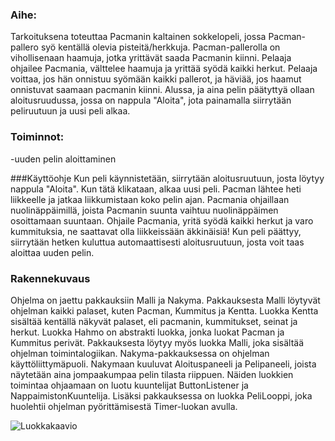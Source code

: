 ### Aihe:
Tarkoituksena toteuttaa Pacmanin kaltainen sokkelopeli, jossa Pacman-pallero syö kentällä olevia pisteitä/herkkuja. Pacman-pallerolla on vihollisenaan haamuja, jotka yrittävät saada Pacmanin kiinni. Pelaaja ohjailee Pacmania, välttelee haamuja ja yrittää syödä kaikki herkut. Pelaaja voittaa, jos hän onnistuu syömään kaikki pallerot, ja häviää, jos haamut onnistuvat saamaan pacmanin kiinni. Alussa, ja aina pelin päätyttyä ollaan aloitusruudussa, jossa on nappula "Aloita", jota painamalla siirrytään peliruutuun ja uusi peli alkaa.

### Toiminnot:
-uuden pelin aloittaminen

###Käyttöohje
Kun peli käynnistetään, siirrytään aloitusruutuun, josta löytyy nappula "Aloita". Kun tätä klikataan, alkaa uusi peli. Pacman lähtee heti liikkeelle ja jatkaa liikkumistaan koko pelin ajan. Pacmania ohjaillaan nuolinäppäimillä, joista Pacmanin suunta vaihtuu nuolinäppäimen osoittamaan suuntaan. Ohjaile Pacmania, yritä syödä kaikki herkut ja varo kummituksia, ne saattavat olla liikkeissään äkkinäisiä! Kun peli päättyy, siirrytään hetken kuluttua automaattisesti aloitusruutuun, josta voit taas aloittaa uuden pelin.

### Rakennekuvaus
Ohjelma on jaettu pakkauksiin Malli ja Nakyma. Pakkauksesta Malli löytyvät ohjelman kaikki palaset, kuten Pacman, Kummitus ja Kentta. Luokka Kentta sisältää kentällä näkyvät palaset, eli pacmanin, kummitukset, seinat ja herkut. Luokka Hahmo on abstrakti luokka, jonka luokat Pacman ja Kummitus perivät. Pakkauksesta löytyy myös luokka Malli, joka sisältää ohjelman toimintalogiikan.
Nakyma-pakkauksessa on ohjelman käyttöliittymäpuoli. Nakymaan kuuluvat Aloituspaneeli ja Pelipaneeli, joista näytetään aina jompaakumpaa pelin tilasta riippuen. Näiden luokkien toimintaa ohjaamaan on luotu kuuntelijat ButtonListener ja NappaimistonKuuntelija. Lisäksi pakkauksessa on luokka PeliLooppi, joka huolehtii ohjelman pyörittämisestä Timer-luokan avulla.



![Luokkakaavio](/dokumentaatio/PacmanLuokkakaavio.png)


